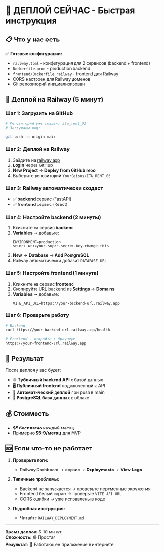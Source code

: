 # 🚀 ДЕПЛОЙ СЕЙЧАС - Быстрая инструкция

## 📋 Что у нас есть

✅ **Готовые конфигурации:**

- `railway.toml` - конфигурация для 2 сервисов (backend + frontend)
- `Dockerfile.prod` - production backend
- `frontend/Dockerfile.railway` - frontend для Railway
- CORS настроен для Railway доменов
- Git репозиторий инициализирован

## 🚂 Деплой на Railway (5 минут)

### Шаг 1: Загрузить на GitHub

```bash
# Репозиторий уже создан: ita_rent_02
# Загружаем код:

git push -u origin main
```

### Шаг 2: Деплой на Railway

1. Зайдите на [railway.app](https://railway.app)
2. **Login** через GitHub
3. **New Project** → **Deploy from GitHub repo**
4. Выберите репозиторий `YourJeisus/ITA_RENT_02`

### Шаг 3: Railway автоматически создаст

- ✅ **backend** сервис (FastAPI)
- ✅ **frontend** сервис (React)

### Шаг 4: Настройте backend (2 минуты)

1. Кликните на сервис **backend**
2. **Variables** → добавьте:
   ```
   ENVIRONMENT=production
   SECRET_KEY=your-super-secret-key-change-this
   ```
3. **New** → **Database** → **Add PostgreSQL**
4. Railway автоматически добавит `DATABASE_URL`

### Шаг 5: Настройте frontend (1 минута)

1. Кликните на сервис **frontend**
2. Скопируйте URL backend из **Settings** → **Domains**
3. **Variables** → добавьте:
   ```
   VITE_API_URL=https://your-backend-url.railway.app
   ```

### Шаг 6: Проверьте работу

```bash
# Backend
curl https://your-backend-url.railway.app/health

# Frontend - откройте в браузере
https://your-frontend-url.railway.app
```

## 🎯 Результат

После деплоя у вас будет:

- 🌐 **Публичный backend API** с базой данных
- 🖥️ **Публичный frontend** подключенный к API
- 🔄 **Автоматический деплой** при push в main
- 💾 **PostgreSQL база данных** в облаке

## 💰 Стоимость

- **$5 бесплатно** каждый месяц
- Примерно **$5-9/месяц** для MVP

## 🆘 Если что-то не работает

1. **Проверьте логи:**

   - Railway Dashboard → сервис → **Deployments** → **View Logs**

2. **Типичные проблемы:**

   - Backend не запускается → проверьте переменные окружения
   - Frontend белый экран → проверьте `VITE_API_URL`
   - CORS ошибки → уже исправлены в коде

3. **Подробная инструкция:**
   - Читайте `RAILWAY_DEPLOYMENT.md`

---

**Время деплоя:** 5-10 минут  
**Сложность:** 🟢 Простая  
**Результат:** 🚀 Работающее приложение в интернете
